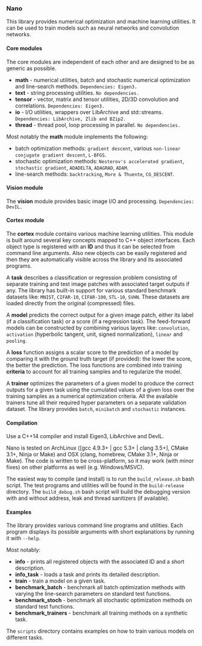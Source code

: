 ### Nano

This library provides numerical optimization and machine learning utilities. It can be used to train models such as neural networks and convolution networks.


#### Core modules

The core modules are independent of each other and are designed to be as generic as possible.

* **math** - numerical utilities, batch and stochastic numerical optimization and line-search methods. `Dependencies: Eigen3.`
* **text** - string processing utilities. `No dependencies.`
* **tensor** - vector, matrix and tensor utilities, 2D/3D convolution and correlations. `Dependencies: Eigen3.`
* **io** - I/O utilities, wrappers over LibArchive and std::streams. `Dependencies: LibArchive, Zlib and BZip2.`
* **thread** - thread pool, loop processing in parallel. `No dependencies.`

Most notably the **math** module implements the following:
* batch optimization methods: `gradient descent`, various `non-linear conjugate gradient descent`, `L-BFGS`.
* stochastic optimization methods: `Nesterov's accelerated gradient`, `stochastic gradient`, `ADADELTA`, `ADAGRAD`, `ADAM`.
* line-search methods: `backtracking`, `More & Thuente`, `CG_DESCENT`.


#### Vision module

The **vision** module provides basic image I/O and processing. `Dependencies: DevIL.`


#### Cortex module

The **cortex** module contains various machine learning utilities. This module is built around several key concepts mapped to C++ object interfaces. Each object type is registered with an **ID** and thus it can be selected from command line arguments. Also new objects can be easily registered and then they are automatically visible across the library and its associated programs.

A **task** describes a classification or regression problem consisting of separate training and test image patches with associated target outputs if any. The library has built-in support for various standard benchmark datasets like: `MNIST`, `CIFAR-10`, `CIFAR-100`, `STL-10`, `SVHN`. These datasets are loaded directly from the original (compressed) files.

A **model** predicts the correct output for a given image patch, either its label (if a classification task) or a score (if a regression task). The feed-forward models can be constructed by combining various layers like: `convolution`, `activation` (hyperbolic tangent, unit, signed normalization), `linear` and `pooling`.

A **loss** function assigns a scalar score to the prediction of a model by comparing it with the ground truth target (if provided): the lower the score, the better the prediction. The loss functions are combined into training **criteria** to account for all training samples and to regularize the model.

A **trainer** optimizes the parameters of a given model to produce the correct outputs for a given task using the cumulated values of a given loss over the training samples as a numerical optimization criteria. All the available trainers tune all their required hyper parameters on a separate validation dataset. The library provides `batch`, `minibatch` and `stochastic` instances.


#### Compilation

Use a C++14 compiler and install Eigen3, LibArchive and DevIL.

Nano is tested on ArchLinux ([gcc 4.9.3+ | gcc 5.3+ | clang 3.5+], CMake 3.1+, Ninja or Make) and OSX (clang, homebrew, CMake 3.1+, Ninja or Make). The code is written to be cross-platform, so it may work (with minor fixes) on other platforms as well (e.g. Windows/MSVC).

The easiest way to compile (and install) is to run the `build_release.sh` bash script. The test programs and utilities will be found in the `build-release` directory. The `build_debug.sh` bash script will build the debugging version with and without address, leak and thread sanitizers (if available).


#### Examples

The library provides various command line programs and utilities. Each program displays its possible arguments with short explanations by running it with `--help`.

Most notably:
* **info** - prints all registered objects with the associated ID and a short description.
* **info_task** - loads a task and prints its detailed description.
* **train** - train a model on a given task.
* **benchmark_batch** - benchmark all batch optimization methods with varying the line-search parameters on standard test functions.
* **benchmark_stoch** - benchmark all stochastic optimization methods on standard test functions.
* **benchmark_trainers** - benchmark all training methods on a synthetic task.

The `scripts` directory contains examples on how to train various models on different tasks.





